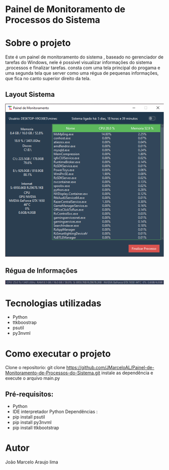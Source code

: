 #  Painel de Monitoramento de Processos do Sistema


# Sobre o projeto

Este é um painel de monitoramento do sistema , baseado no gerenciador de tarefas do Windows, nele é possivel visualizar informações do sistema ,processos e finalizar tarefas.
consta com uma tela principal do progama e uma segunda tela que server como uma régua de pequenas informações, que fica no canto superior direito da tela.


## Layout Sistema
![Tela Principal](https://github.com/JMarceloAL/Painel-de-Monitoramento-de-Processos-do-Sistema/blob/main/assets/screen_1.png?raw=true)
## Régua de Informações
![Régua de Info](https://github.com/JMarceloAL/Painel-de-Monitoramento-de-Processos-do-Sistema/blob/main/assets/screen_2.png?raw=true)


# Tecnologias utilizadas
- Python
- ttkboostrap
- psutil
- py3nvml
# Como executar o projeto
  Clone o repositorio:  git clone https://github.com/JMarceloAL/Painel-de-Monitoramento-de-Processos-do-Sistema.git
  instale as dependência e execute o arquivo main.py
  
## Pré-requisitos: 
-  Python
- IDE interpretador Python
 Dependências :
- pip install psutil  
- pip install py3nvml
- pip install ttkbootstrap


# Autor

João Marcelo Araujo lima
